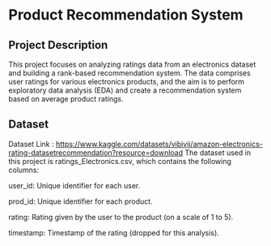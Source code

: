 # Product Recommendation System

## Project Description

This project focuses on analyzing ratings data from an electronics dataset and building a rank-based recommendation system. The data comprises user ratings for various electronics products, and the aim is to perform exploratory data analysis (EDA) and create a recommendation system based on average product ratings.

## Dataset
Dataset Link : https://www.kaggle.com/datasets/vibivij/amazon-electronics-rating-datasetrecommendation?resource=download
The dataset used in this project is ratings_Electronics.csv, which contains the following columns:

user_id: Unique identifier for each user.

prod_id: Unique identifier for each product.

rating: Rating given by the user to the product (on a scale of 1 to 5).

timestamp: Timestamp of the rating (dropped for this analysis).
